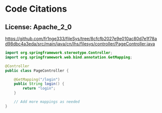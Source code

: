 # Code Citations

## License: Apache_2_0  
https://github.com/fr1nge333/fileSys/tree/8cfcfb2027e9e010ac80d7e1f78ad98dbc4a3eda/src/main/java/cn/lhs/filesys/controller/PageController.java

```java
import org.springframework.stereotype.Controller;
import org.springframework.web.bind.annotation.GetMapping;

@Controller
public class PageController {

    @GetMapping("/login")
    public String login() {
        return "login";
    }

    // Add more mappings as needed
}
```


